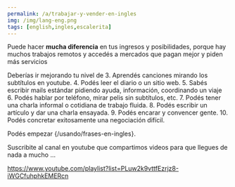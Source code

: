 ```yaml
---
permalink: /a/trabajar-y-vender-en-ingles
img: /img/lang-eng.png
tags: [english,ingles,escalerita]
---
```


Puede hacer __mucha diferencia__ en tus ingresos y posibilidades, porque hay muchos trabajos remotos y accedés a mercados que pagan mejor y piden más servicios 

Deberías ir mejorando tu nivel de
3. Aprendés canciones mirando los subtítulos en youtube.
4. Podés leer el diario o un sitio web.
5. Sabés escribir mails estándar pidiendo ayuda, información, coordinando un viaje
6. Podés hablar por teléfono, mirar pelis sin subtítulos, etc.
7. Podés tener una charla informal o cotidiana de trabajo fluida.
8. Podés escribir un artículo y dar una charla ensayada.
9. Podés encarar y convencer gente.
10. Podés concretar exitosamente una negociación difícil.

Podés empezar {/usando/frases-en-ingles}.

Suscribite al canal en youtube que compartimos videos para que llegues de nada a mucho ...

<https://www.youtube.com/playlist?list=PLuw2k9vttfEzrjz8-iWGCfuhphkEMERcn>


